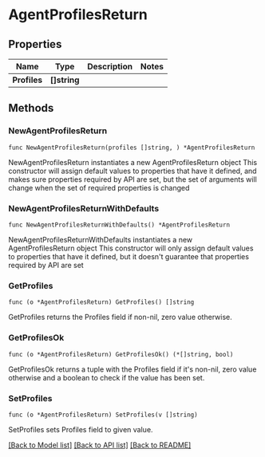 # AgentProfilesReturn

## Properties

Name | Type | Description | Notes
------------ | ------------- | ------------- | -------------
**Profiles** | **[]string** |  | 

## Methods

### NewAgentProfilesReturn

`func NewAgentProfilesReturn(profiles []string, ) *AgentProfilesReturn`

NewAgentProfilesReturn instantiates a new AgentProfilesReturn object
This constructor will assign default values to properties that have it defined,
and makes sure properties required by API are set, but the set of arguments
will change when the set of required properties is changed

### NewAgentProfilesReturnWithDefaults

`func NewAgentProfilesReturnWithDefaults() *AgentProfilesReturn`

NewAgentProfilesReturnWithDefaults instantiates a new AgentProfilesReturn object
This constructor will only assign default values to properties that have it defined,
but it doesn't guarantee that properties required by API are set

### GetProfiles

`func (o *AgentProfilesReturn) GetProfiles() []string`

GetProfiles returns the Profiles field if non-nil, zero value otherwise.

### GetProfilesOk

`func (o *AgentProfilesReturn) GetProfilesOk() (*[]string, bool)`

GetProfilesOk returns a tuple with the Profiles field if it's non-nil, zero value otherwise
and a boolean to check if the value has been set.

### SetProfiles

`func (o *AgentProfilesReturn) SetProfiles(v []string)`

SetProfiles sets Profiles field to given value.



[[Back to Model list]](../README.md#documentation-for-models) [[Back to API list]](../README.md#documentation-for-api-endpoints) [[Back to README]](../README.md)


